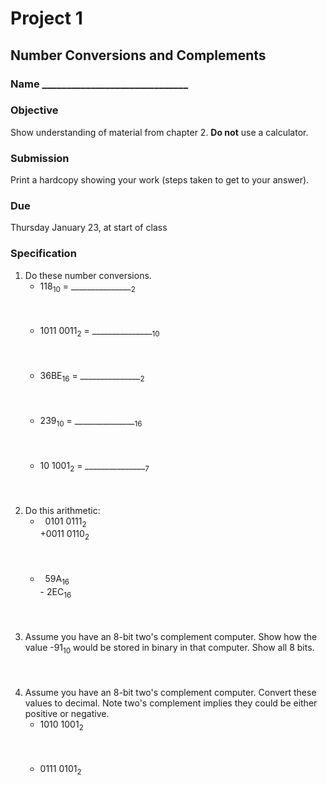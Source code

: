 # Project 1

## Number Conversions and Complements

### Name ______________________________

### Objective
Show understanding of material from chapter 2. **Do not** use a calculator.

### Submission
Print a hardcopy showing your work (steps taken to get to your answer).

### Due
Thursday January 23, at start of class

### Specification
1. Do these number conversions.
	* 118<sub>10</sub> = _______________<sub>2</sub><br><br><br><br>
	* 1011 0011<sub>2</sub> = _______________<sub>10</sub><br><br><br><br>
	* 36BE<sub>16</sub> = _______________<sub>2</sub><br><br><br><br>
	* 239<sub>10</sub> = _______________<sub>16</sub><br><br><br><br>
	* 10 1001<sub>2</sub> = _______________<sub>7</sub><br><br><br><br>
2. Do this arithmetic:
	* &nbsp;&nbsp;0101 0111<sub>2</sub> <br>+0011 0110<sub>2</sub><br><br><br><br>
	* &nbsp;&nbsp;59A<sub>16</sub> <br> - 2EC<sub>16</sub><br><br><br><br>
3. Assume you have an 8-bit two's complement computer. Show how the value
-91<sub>10</sub> would be stored in binary in that computer. Show all 8 bits.
<br><br><br><br>
4. Assume you have an 8-bit two's complement computer. Convert these values to
decimal. Note two's complement implies they could be either positive or 
negative.
	* 1010 1001<sub>2</sub><br><br><br><br>
	* 0111 0101<sub>2</sub><br><br><br><br>
